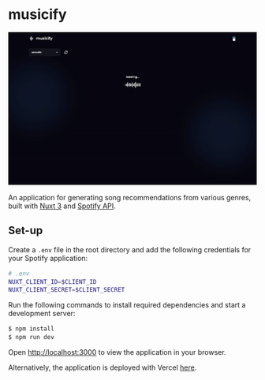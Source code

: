 # musicify

![](https://github.com/felicepng/musicify/blob/main/demo.gif)

An application for generating song recommendations from various genres, built with [Nuxt 3](https://nuxt.com) and [Spotify API](https://developer.spotify.com/documentation/web-api/).

## Set-up

Create a `.env` file in the root directory and add the following credentials for your Spotify application:

```bash
# .env
NUXT_CLIENT_ID=$CLIENT_ID
NUXT_CLIENT_SECRET=$CLIENT_SECRET
```

Run the following commands to install required dependencies and start a development server:

```bash
$ npm install
$ npm run dev
```

Open [http://localhost:3000](http://localhost:3000) to view the application in your browser.

Alternatively, the application is deployed with Vercel [here](https://musicify-felicepng.vercel.app).